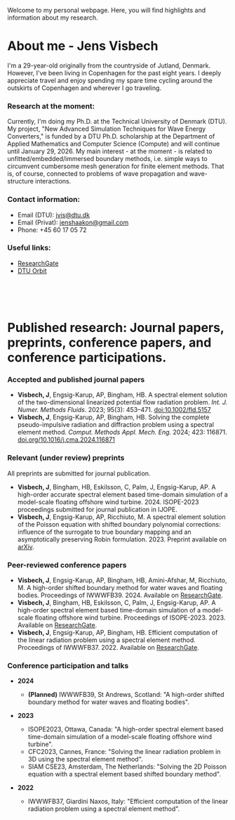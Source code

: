 Welcome to my personal webpage. Here, you will find highlights and information about my research.


# About me - Jens Visbech
I'm a 29-year-old originally from the countryside of Jutland, Denmark. However, I've been living in Copenhagen for the past eight years. I deeply appreciate travel and enjoy spending my spare time cycling around the outskirts of Copenhagen and wherever I go traveling.

### Research at the moment:
Currently, I'm doing my Ph.D. at the Technical University of Denmark (DTU). My project, "New Advanced Simulation Techniques for Wave Energy Converters," is funded by a DTU Ph.D. scholarship at the Department of Applied Mathematics and Computer Science (Compute) and will continue until January 29, 2026. My main interest - at the moment - is related to unfitted/embedded/immersed boundary methods, i.e. simple ways to circumvent cumbersome mesh generation for finite element methods. That is, of course, connected to problems of wave propagation and wave-structure interactions.

### Contact information:
* Email (DTU): jvis@dtu.dk
* Email (Privat): jenshaakon@gmail.com
* Phone: +45 60 17 05 72

### Useful links:
* [ResearchGate](https://www.researchgate.net/profile/Jens_Visbech)
* [DTU Orbit](https://orbit.dtu.dk/en/persons/jens-h%C3%A5kon-visbech-christensen)
  
<br><br><br>




# Published research: Journal papers, preprints, conference papers, and conference participations.

### Accepted and published journal papers
* **Visbech, J**, Engsig-Karup, AP, Bingham, HB. A spectral element solution of the two-dimensional linearized potential flow radiation problem. _Int. J. Numer. Methods Fluids_. 2023; 95(3): 453–471. [doi:10.1002/fld.5157](https://onlinelibrary.wiley.com/doi/10.1002/fld.5157)
* **Visbech, J**, Engsig-Karup, AP, Bingham, HB. Solving the complete pseudo-impulsive radiation and diffraction problem using a spectral element method. _Comput. Methods Appl. Mech. Eng._ 2024; 423: 116871. [doi.org/10.1016/j.cma.2024.116871](https://www.sciencedirect.com/science/article/pii/S0045782524001270)

### Relevant (under review) preprints
All preprints are submitted for journal publication.
* **Visbech, J**, Bingham, HB, Eskilsson, C, Palm, J, Engsig-Karup, AP. A high-order accurate spectral element based time-domain simulation of a model-scale floating offshore wind turbine. 2024. ISOPE-2023 proceedings submitted for journal publication in IJOPE.
* **Visbech, J**, Engsig-Karup, AP, Ricchiuto, M. A spectral element solution of the Poisson equation with shifted boundary polynomial corrections: influence of the surrogate to true boundary mapping and an asymptotically preserving Robin formulation. 2023. Preprint available on [arXiv](https://arxiv.org/abs/2310.17621).


### Peer-reviewed conference papers
* **Visbech, J**, Engsig-Karup, AP, Bingham, HB, Amini-Afshar, M, Ricchiuto, M. A high-order shifted boundary method for water waves and floating bodies. Proceedings of IWWWFB39. 2024. Available on [ResearchGate](https://www.researchgate.net/publication/378149286_A_high-order_shifted_boundary_method_for_water_waves_and_floating_bodies).
* **Visbech, J**,  Bingham, HB, Eskilsson, C, Palm, J, Engsig-Karup, AP. A high-order spectral element based time-domain simulation of a model-scale floating offshore wind turbine. Proceedings of ISOPE-2023. 2023. Available on [ResearchGate](https://www.researchgate.net/publication/369269201_A_High-order_Spectral_Element_based_Time-Domain_Simulation_of_a_Model-Scale_Floating_Offshore_Wind_Turbine).
* **Visbech, J**, Engsig-Karup, AP, Bingham, HB. Efficient computation of the linear radiation problem using a spectral element method. Proceedings of IWWWFB37. 2022. Available on [ResearchGate](https://www.researchgate.net/publication/360261450_Efficient_Computation_of_the_Linear_Radiation_Problem_using_a_Spectral_Element_Method).


### Conference participation and talks
- **2024**
  - **(Planned)** IWWWFB39, St Andrews, Scotland: "A high-order shifted boundary method for water waves and floating bodies".

- **2023**
  - ISOPE2023, Ottawa, Canada: "A high-order spectral element based time-domain simulation of a model-scale floating offshore wind turbine".
  - CFC2023, Cannes, France: "Solving the linear radiation problem in 3D using the spectral element method".
  - SIAM CSE23, Amsterdam, The Netherlands: "Solving the 2D Poisson equation with a spectral element based shifted boundary method".

- **2022**
  - IWWWFB37, Giardini Naxos, Italy: "Efficient computation of the linear radiation problem using a spectral element method".
 

